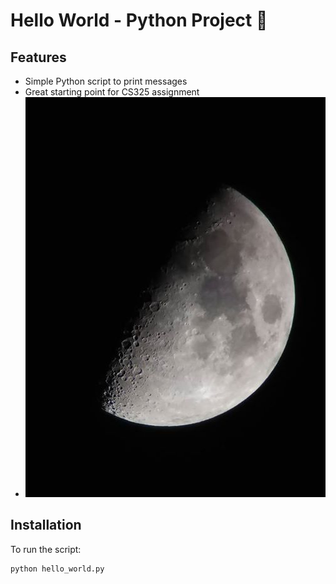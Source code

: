 # Hello World - Python Project 🐍

## Features
- Simple Python script to print messages
- Great starting point for CS325 assignment
- ![The Moon](moon.jpg)

## Installation
To run the script:
```bash
python hello_world.py